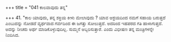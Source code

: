+++
title = "041 ಕಾಲವಾವುದು ತನ್ನ"

+++
41. "ಕಾಲ ಯಾವುದು, ತನ್ನ ಶಕ್ತಿಯ ಕೀಳು ಮೇಲಾವುದು ? ಯಾವ ಆಶ್ರಯದಿಂದ ನಮಗೆ ಸಹಾಯ ಬರುತ್ತದೆ ಎಂಬುದನ್ನು ನೋಡದೆ ವ್ಯರ್ಥವಾದ ಗರ್ವದಿಂದ ಈ ಜಗತ್ತು ಸೋಲುತ್ತದೆ. ಅದರಿಂದ ಇಹಪರದ ಗತಿ ಹಾಳಾಗುತ್ತದೆ. ಅದನ್ನು ನೀಚರು ಅರ್ಥ ಮಾಡಿಕೊಳ್ಳುವುದಿಲ್ಲ. ಸುಮ್ಮನೆ ಅಬ್ಬರಿಸುತ್ತಾರೆ. ಎಂದು ವಿಭೀಷಣ ತನ್ನ ಮಂತ್ರಿಗಳನ್ನೇ ನಿಂದಿಸಿದ.